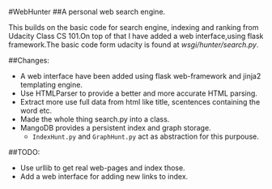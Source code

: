 #WebHunter
##A personal web search engine.

This builds on the basic code for search engine, indexing and ranking from Udacity Class CS 101.On top of that I have added a web interface,using flask framework.The basic code form udacity is found at *wsgi/hunter/search.py*.

##Changes:
* A web interface have been added using flask web-framework and jinja2 templating engine.
* Use HTMLParser to provide a better and more accurate HTML parsing.
* Extract more use full data from html like title, scentences containing the word etc.
* Made the whole thing search.py into a class.
* MangoDB provides a persistent index and graph storage.
  * `IndexHunt.py` and `GraphHunt.py` act as abstraction for this purpouse.

##TODO:
* Use urllib to get real web-pages and index those.
* Add a web interface for adding new links to index.